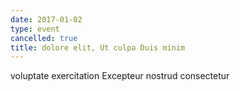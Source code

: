 ```yaml
---
date: 2017-01-02
type: event
cancelled: true
title: dolore elit, Ut culpa Duis minim
---
```

voluptate exercitation Excepteur nostrud consectetur